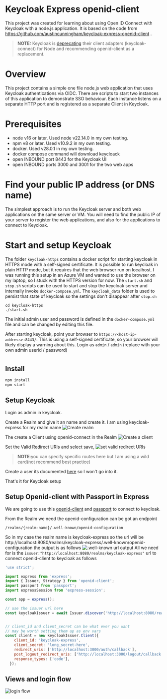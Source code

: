
# Keycloak Express openid-client

This project was created for learning about using Open ID Connect with Keycloak with a node.js application. 
It is based on the code from https://github.com/austincunningham/keycloak-express-openid-client .

>**NOTE:** Keycloak is [deprecating](https://www.keycloak.org/2022/02/adapter-d**eprecation) their client adapters (keycloak-connect) for Node and recommending openid-client as a replacement.
>

# Overview
This project contains a simple one file node.js web application that uses Keycloak authentications via OIDC.
There are scripts to start two instances of this application to demonstrate SSO behaviour.
Each instance listens on a separate HTTP port and is registered as a separate Client in Keycloak. 

# Prerequisites
- node v16 or later. Used node v22.14.0 in my own testing.
- npm v8 or later. Used v10.9.2 in my own testing.
- docker. Used v28.0.1 in my own testing.
- docker compose command will download keycloack
- open INBOUND port 8443 for the Keycloak UI
- open INBOUND ports 3000 and 3001 for the two web apps 

# Find your public IP address (or DNS name)
The simplest approach is to run the Keycloak server and both web applications on the same server or VM.
You will need to find the public IP of your server to register the web applications, and also for the applications to connect to Keycloak.
  
# Start and setup Keycloak
The folder `keycloak-https` contains a docker script for starting keycloak in HTTPS mode with a self-signed certificate.
It is possible to run keycloak in plain HTTP mode, but it requires that the web browser run on localhost.
I was running this setup in an Azure VM and wanted to use the browser on my laptop, so I stuck with the HTTPS version for now.
The `start.sh` and `stop.sh` scripts can be used to start and stop the keycloak server and internally invoke `docker-compose.yml`.
The `keycloak_data` folder is used to persist that state of keycloak so the settings don't disappear after `stop.sh`

```
cd keycloak-https
./start.sh
```

The initial admin user and password is defined in the `docker-compose.yml` file and can be changed by editing this file. 

After starting keycloak, point your browser to `https://<host-ip-address>:8443/`.
This is using a self-signed certificate, so your browser will likely display a warning about this.
Login as `admin` / `admin` (replace with your own admin userid / password)

# 
## Install

```bash
npm install
npm start
```



## Setup Keycloak
Login as admin in keycloak.

Create a Realm and give it an name and create it. I am using keycloak-express for my realm name
![Create realm](https://dev-to-uploads.s3.amazonaws.com/uploads/articles/e0erj948wmmrbng0v14l.gif)

The create a Client using openid-connect in the Realm
![Create a client](https://dev-to-uploads.s3.amazonaws.com/uploads/articles/wctbp51o639k3hgu16q0.gif)

Set the Valid Redirect URIs and select save, 
![set valid redirect URIs](https://dev-to-uploads.s3.amazonaws.com/uploads/articles/07crr8q4tmtovxodehgq.gif)

>**NOTE**:you can specify specific routes here but I am using a wild card(not recommend best practice)

Create a user its documented [here](https://www.keycloak.org/docs/latest/server_admin/index.html#proc-creating-user_server_administration_guide) so I won't go into it.

That's it for Keycloak setup 

## Setup Openid-client with Passport in Express

We are going to use this [openid-client](https://www.npmjs.com/package/openid-client) and [passport](https://www.npmjs.com/package/passport) to connect to keycloak.

From the Realm we need the openid-configuration can be got an endpoint 
```
/realms/{realm-name}/.well-known/openid-configuration
```
So in my case the realm name is keycloak-express so the url will be http://localhost:8080/realms/keycloak-express/.well-known/openid-configuration the output is as follows
![.well-known url output](https://dev-to-uploads.s3.amazonaws.com/uploads/articles/ruaxgvsvycdhubwhm7b1.png) 
All we need for is the `issuer:"http://localhost:8080/realms/keycloak-express"` url to connect openid-client to keycloak as follows

```js
'use strict';

import express from 'express';
import { Issuer, Strategy } from 'openid-client';
import passport from 'passport';
import expressSession from 'express-session';

const app = express();

// use the issuer url here
const keycloakIssuer = await Issuer.discover('http://localhost:8080/realms/keycloak-express');


// client_id and client_secret can be what ever you want
// may be worth setting them up as env vars 
const client = new keycloakIssuer.Client({
    client_id: 'keycloak-express',
    client_secret: 'long_secret-here',
    redirect_uris: ['http://localhost:3000/auth/callback'],
    post_logout_redirect_uris: ['http://localhost:3000/logout/callback'],
    response_types: ['code'],
  });
```

## Views and login flow

![login flow](https://dev-to-uploads.s3.amazonaws.com/uploads/articles/auslqsikfxvsfvkp1lz4.gif)
